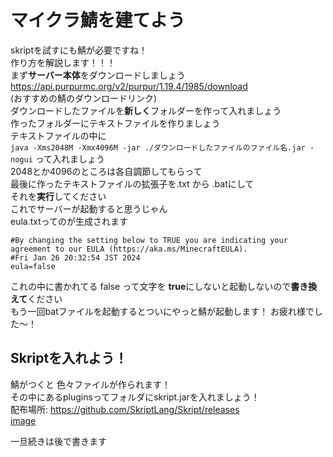 # マイクラ鯖を建てよう
skriptを試すにも鯖が必要ですね！<br>
作り方を解説します！！！<br>
まず**サーバー本体**をダウンロードしましょう<br>
https://api.purpurmc.org/v2/purpur/1.19.4/1985/download<br>
(おすすめの鯖のダウンロードリンク)<br>
ダウンロードしたファイルを**新しく**フォルダーを作って入れましょう<br>
作ったフォルダーにテキストファイルを作りましょう<br>
テキストファイルの中に<br>
``java -Xms2048M -Xmx4096M -jar ./ダウンロードしたファイルのファイル名.jar -nogui``
って入れましょう<br>
2048とか4096のところは各自調節してもらって<br>
最後に作ったテキストファイルの拡張子を.txt から .batにして<br>
それを**実行**してください<br>
これでサーバーが起動すると思うじゃん<br>
eula.txtってのが生成されます<br>
```eula.txt<br>
#By changing the setting below to TRUE you are indicating your agreement to our EULA (https://aka.ms/MinecraftEULA).
#Fri Jan 26 20:32:54 JST 2024
eula=false
```
これの中に書かれてる false って文字を **true**にしないと起動しないので**書き換えて**ください<br>
もう一回batファイルを起動するとついにやっと鯖が起動します！ お疲れ様でした～！<br>
## Skriptを入れよう！
鯖がつくと 色々ファイルが作られます！<br>
その中にあるpluginsってフォルダにskript.jarを入れましょう！<br>
配布場所: https://github.com/SkriptLang/Skript/releases<br>
[image](https://cdn.discordapp.com/attachments/1204659167202254870/1210216757084823633/image.png)

一旦続きは後で書きます
